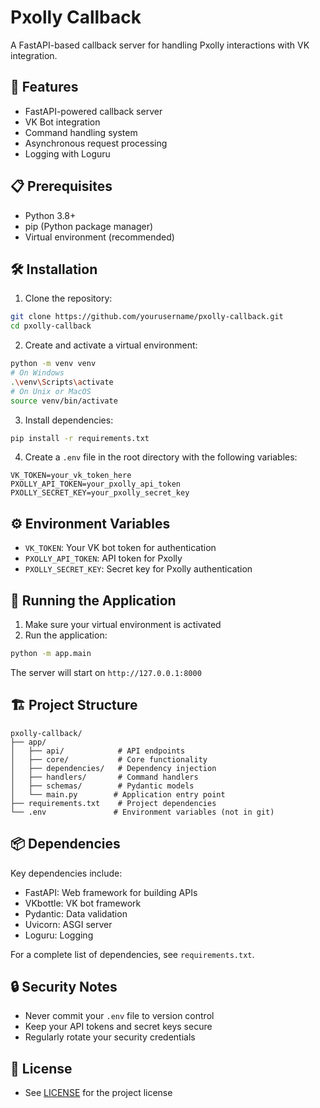 # Pxolly Callback

A FastAPI-based callback server for handling Pxolly interactions with VK integration.

## 🚀 Features

- FastAPI-powered callback server
- VK Bot integration
- Command handling system
- Asynchronous request processing
- Logging with Loguru

## 📋 Prerequisites

- Python 3.8+
- pip (Python package manager)
- Virtual environment (recommended)

## 🛠️ Installation

1. Clone the repository:
```bash
git clone https://github.com/yourusername/pxolly-callback.git
cd pxolly-callback
```

2. Create and activate a virtual environment:
```bash
python -m venv venv
# On Windows
.\venv\Scripts\activate
# On Unix or MacOS
source venv/bin/activate
```

3. Install dependencies:
```bash
pip install -r requirements.txt
```

4. Create a `.env` file in the root directory with the following variables:
```env
VK_TOKEN=your_vk_token_here
PXOLLY_API_TOKEN=your_pxolly_api_token
PXOLLY_SECRET_KEY=your_pxolly_secret_key
```

## ⚙️ Environment Variables

- `VK_TOKEN`: Your VK bot token for authentication
- `PXOLLY_API_TOKEN`: API token for Pxolly
- `PXOLLY_SECRET_KEY`: Secret key for Pxolly authentication

## 🚀 Running the Application

1. Make sure your virtual environment is activated
2. Run the application:
```bash
python -m app.main
```

The server will start on `http://127.0.0.1:8000`

## 🏗️ Project Structure

```
pxolly-callback/
├── app/
│   ├── api/            # API endpoints
│   ├── core/           # Core functionality
│   ├── dependencies/   # Dependency injection
│   ├── handlers/       # Command handlers
│   ├── schemas/        # Pydantic models
│   └── main.py        # Application entry point
├── requirements.txt    # Project dependencies
└── .env               # Environment variables (not in git)
```

## 📦 Dependencies

Key dependencies include:
- FastAPI: Web framework for building APIs
- VKbottle: VK bot framework
- Pydantic: Data validation
- Uvicorn: ASGI server
- Loguru: Logging

For a complete list of dependencies, see `requirements.txt`.

## 🔒 Security Notes

- Never commit your `.env` file to version control
- Keep your API tokens and secret keys secure
- Regularly rotate your security credentials

## 📝 License
- See [LICENSE](LICENSE) for the project license
